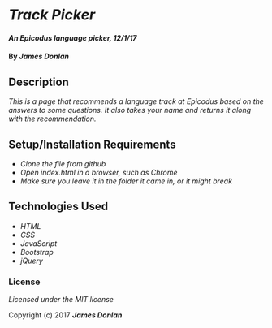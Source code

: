 # _Track Picker_

#### _An Epicodus language picker, 12/1/17_

#### By _**James Donlan**_

## Description

_This is a page that recommends a language track at Epicodus based on the answers to some questions. It also takes your name and returns it along with the recommendation._

## Setup/Installation Requirements

* _Clone the file from github_
* _Open index.html in a browser, such as Chrome_
* _Make sure you leave it in the folder it came in, or it might break_

## Technologies Used

* _HTML_
* _CSS_
* _JavaScript_
* _Bootstrap_
* _jQuery_

### License

*Licensed under the MIT license*

Copyright (c) 2017 **_James Donlan_**
